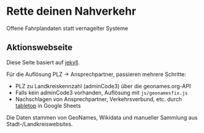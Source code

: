 # Rette deinen Nahverkehr

Offene Fahrplandaten statt vernagelter Systeme

## Aktionswebseite

Diese Seite basiert auf [jekyll](https://jekyllrb.com).

Für die Auflösung PLZ -> Ansprechpartner, passieren mehrere Schritte:
* PLZ zu Landkreiskennzahl (adminCode3) über die geonames.org-API
* Falls kein adminCode3 vorhanden, Auflösung mit `js/geonamesfix.js`
* Nachschlagen von Ansprechpartner, Verkehrsverbund, etc. durch [tabletop](https://github.com/jsoma/tabletop) in Google Sheets

Die Daten stammen von GeoNames, Wikidata und manueller Sammlung aus Stadt-/Landkreiswebsites.

